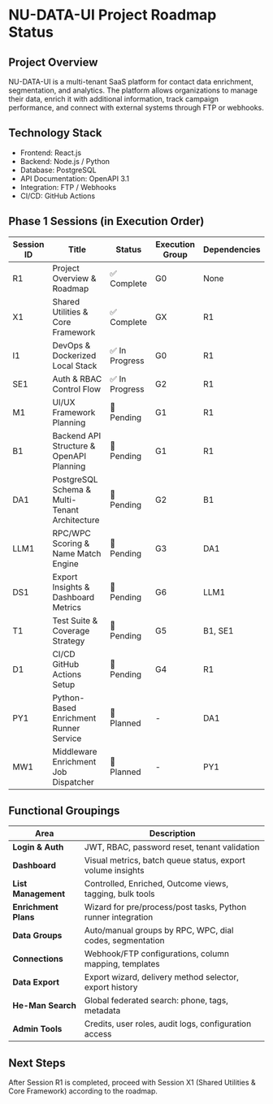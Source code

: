 # NU-DATA-UI Project Roadmap Status

## Project Overview
NU-DATA-UI is a multi-tenant SaaS platform for contact data enrichment, segmentation, and analytics. The platform allows organizations to manage their data, enrich it with additional information, track campaign performance, and connect with external systems through FTP or webhooks.

## Technology Stack
- Frontend: React.js
- Backend: Node.js / Python
- Database: PostgreSQL
- API Documentation: OpenAPI 3.1
- Integration: FTP / Webhooks
- CI/CD: GitHub Actions

## Phase 1 Sessions (in Execution Order)
| Session ID | Title | Status | Execution Group | Dependencies |
|------------|-------|--------|----------------|--------------|
| R1 | Project Overview & Roadmap | ✅ Complete | G0 | None |
| X1 | Shared Utilities & Core Framework | ✅ Complete | GX | R1 |
| I1 | DevOps & Dockerized Local Stack | ✅ In Progress | G0 | R1 |
| SE1 | Auth & RBAC Control Flow | ✅ In Progress | G2 | R1 |
| M1 | UI/UX Framework Planning | 🔄 Pending | G1 | R1 |
| B1 | Backend API Structure & OpenAPI Planning | 🔄 Pending | G1 | R1 |
| DA1 | PostgreSQL Schema & Multi-Tenant Architecture | 🔄 Pending | G2 | B1 |
| LLM1 | RPC/WPC Scoring & Name Match Engine | 🔄 Pending | G3 | DA1 |
| DS1 | Export Insights & Dashboard Metrics | 🔄 Pending | G6 | LLM1 |
| T1 | Test Suite & Coverage Strategy | 🔄 Pending | G5 | B1, SE1 |
| D1 | CI/CD GitHub Actions Setup | 🔄 Pending | G4 | R1 |
| PY1 | Python-Based Enrichment Runner Service | 🔄 Planned | - | DA1 |
| MW1 | Middleware Enrichment Job Dispatcher | 🔄 Planned | - | PY1 |

## Functional Groupings
| Area | Description |
|------|-------------|
| **Login & Auth** | JWT, RBAC, password reset, tenant validation |
| **Dashboard** | Visual metrics, batch queue status, export volume insights |
| **List Management** | Controlled, Enriched, Outcome views, tagging, bulk tools |
| **Enrichment Plans** | Wizard for pre/process/post tasks, Python runner integration |
| **Data Groups** | Auto/manual groups by RPC, WPC, dial codes, segmentation |
| **Connections** | Webhook/FTP configurations, column mapping, templates |
| **Data Export** | Export wizard, delivery method selector, export history |
| **He-Man Search** | Global federated search: phone, tags, metadata |
| **Admin Tools** | Credits, user roles, audit logs, configuration access |

## Next Steps
After Session R1 is completed, proceed with Session X1 (Shared Utilities & Core Framework) according to the roadmap.
